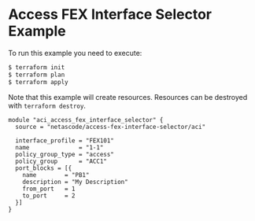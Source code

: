 <!-- BEGIN_TF_DOCS -->
# Access FEX Interface Selector Example

To run this example you need to execute:

```bash
$ terraform init
$ terraform plan
$ terraform apply
```

Note that this example will create resources. Resources can be destroyed with `terraform destroy`.

```hcl
module "aci_access_fex_interface_selector" {
  source = "netascode/access-fex-interface-selector/aci"

  interface_profile = "FEX101"
  name              = "1-1"
  policy_group_type = "access"
  policy_group      = "ACC1"
  port_blocks = [{
    name        = "PB1"
    description = "My Description"
    from_port   = 1
    to_port     = 2
  }]
}

```
<!-- END_TF_DOCS -->
